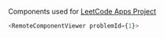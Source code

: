 Components used for [LeetCode Apps Project](https://leetcode-learn.web.app/)

```js
<RemoteComponentViewer problemId={1}>
```
